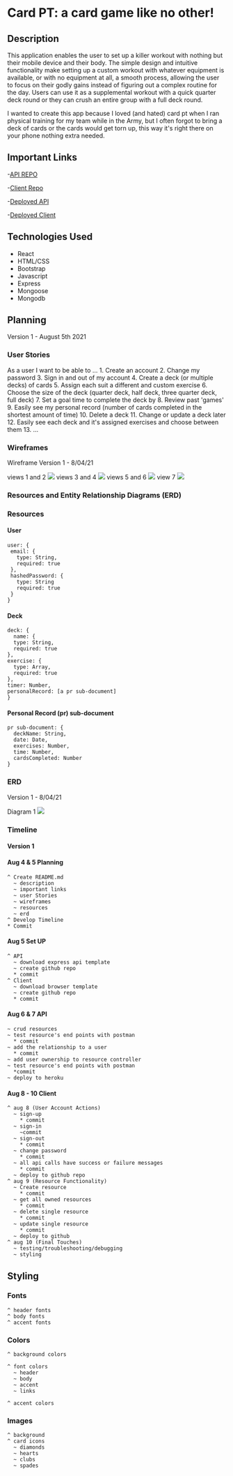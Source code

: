 # Card PT: a card game like no other!

## Description

  This application enables the user to set up a killer workout with nothing but their mobile device and their body. The simple design and intuitive functionality make setting up a custom workout with whatever equipment is available, or with no equipment at all, a smooth process, allowing the user to focus on their godly gains instead of figuring out a complex routine for the day. Users can use it as a supplemental workout with a quick quarter deck round or they can crush an entire group with a full deck round. 

  I wanted to create this app because I loved (and hated) card pt when I ran physical training for my team while in the Army, but I often forgot to bring a deck of cards or the cards would get torn up, this way it's right there on your phone nothing extra needed.

## Important Links

  -[API REPO](https://github.com/CaldoNic7/card-pt)

  -[Client Repo](https://github.com/CaldoNic7/card-pt-client)

  -[Deployed API](www.link.com)

  -[Deployed Client](www.link.com)

## Technologies Used
  
+ React
+ HTML/CSS
+ Bootstrap
+ Javascript
+ Express
+ Mongoose
+ Mongodb

## Planning
  
  Version 1 - August 5th 2021

### User Stories
  As a user I want to be able to ...
      1. Create an account
      2. Change my password
      3. Sign in and out of my account
      4. Create a deck (or multiple decks) of cards
      5. Assign each suit a different and custom exercise
      6. Choose the size of the deck (quarter deck, half deck, three quarter deck, full deck)
      7. Set a goal time to complete the deck by
      8. Review past 'games'
      9. Easily see my personal record (number of cards completed in the shortest amount of time)
      10. Delete a deck
      11. Change or update a deck later
      12. Easily see each deck and it's assigned exercises and choose between them
      13. ...

### Wireframes

  Wireframe Version 1 - 8/04/21 

  views 1 and 2 ![](Images/wireframe/project-2-wireframe-pg-1and2.png)
  views 3 and 4 ![](Images/wireframe/project-2-wireframe-pg-3and4.png)
  views 5 and 6 ![](Images/wireframe/project-2-wireframe-pg-5and6.png)
  view 7 ![](Images/wireframe/project-2-wireframe-pg-7.png)

<!-- ### Unsolved Problems -->

### Resources and Entity Relationship Diagrams (ERD)

  ### Resources
  #### User
    user: {
     email: {
       type: String,
       required: true
     },
     hashedPassword: {
       type: String
       required: true
     } 
    }
  #### Deck
    deck: {
      name: {
      type: String,
      required: true
    },
    exercise: {
      type: Array,
      required: true
    },
    timer: Number,
    personalRecord: [a pr sub-document]
    }
  #### Personal Record (pr) sub-document
    pr sub-document: {
      deckName: String,
      date: Date,
      exercises: Number,
      time: Number,
      cardsCompleted: Number
    }



  ### ERD

  Version 1 - 8/04/21

  Diagram 1 ![](Images/relationship_diagram/project-2-ERD-1.png)

### Timeline
  #### Version 1
  #### Aug 4 & 5 Planning
    ^ Create README.md
      ~ description
      ~ important links
      ~ user Stories
      ~ wireframes
      ~ resources
      ~ erd
    ^ Develop Timeline
    * Commit
  #### Aug 5 Set UP
    ^ API
      ~ download express api template
      ~ create github repo
      * commit
    ^ Client
      ~ download browser template
      ~ create github repo
      * commit
   #### Aug 6 & 7 API
    ~ crud resources
    ~ test resource's end points with postman
      * commit
    ~ add the relationship to a user
      * commit
    ~ add user ownership to resource controller
    ~ test resource's end points with postman
      *commit
    ~ deploy to heroku
  #### Aug 8 - 10 Client
    ^ aug 8 (User Account Actions)
      ~ sign-up
        * commit
      ~ sign-in
        ~commit
      ~ sign-out
        * commit
      ~ change password
        * commit
      ~ all api calls have success or failure messages
        * commit
      ~ deploy to github repo
    ^ aug 9 (Resource Functionality)
      ~ Create resource 
        * commit
      ~ get all owned resources
        * commit
      ~ delete single resource
        * commit
      ~ update single resource
        * commit
      ~ deploy to github
    ^ aug 10 (Final Touches)
      ~ testing/troubleshooting/debugging
      ~ styling

## Styling
  ### Fonts
    ^ header fonts
    ^ body fonts
    ^ accent fonts


  ### Colors
    ^ background colors
     
    ^ font colors
      ~ header
      ~ body
      ~ accent
      ~ links
    
    ^ accent colors

  ### Images
    ^ background
    ^ card icons
      ~ diamonds
      ~ hearts
      ~ clubs
      ~ spades
    